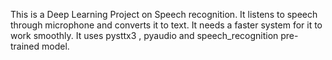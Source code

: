 This is a Deep Learning Project on Speech recognition. It listens to speech through microphone and converts it to text. It needs a faster system for it to work smoothly. It uses pysttx3 , pyaudio and speech_recognition pre-trained model.
